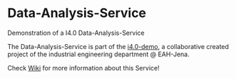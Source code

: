 # Data-Analysis-Service
Demonstration of a I4.0 Data-Analysis-Service

The Data-Analysis-Service is part of the [i4.0-demo](https://github.com/fbwi-eah-jena/i4.0-demo), a collaborative created project of the industrial engineering department @ EAH-Jena.

Check [Wiki](https://github.com/fbwi-eah-jena/Data-Analysis-Service/wiki) for more information about this Service!
